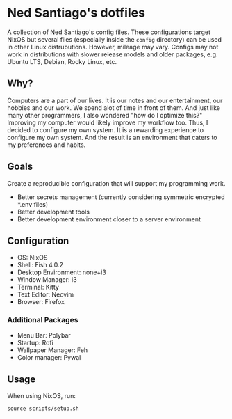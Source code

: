 # Ned Santiago's dotfiles

A collection of Ned Santiago's config files. These configurations target NixOS but several files (especially inside the `config` directory) can be used in other Linux distrubutions. However, mileage may vary. Configs may not work in distributions with slower release models and older packages, e.g. Ubuntu LTS, Debian, Rocky Linux, etc.

## Why?

Computers are a part of our lives. It is our notes and our entertainment, our hobbies and our work. We spend alot of time in front of them. And just like many other programmers, I also wondered "how do I optimize this?" Improving my computer would likely improve my workflow too. Thus, I decided to configure my own system. It is a rewarding experience to configure my own system. And the result is an environment that caters to my preferences and habits.

## Goals
Create a reproducible configuration that will support my programming work.
- Better secrets management (currently considering symmetric encrypted *.env files)
- Better development tools
- Better development environment closer to a server environment

## Configuration

- OS: NixOS
- Shell: Fish 4.0.2
- Desktop Environment: none+i3
- Window Manager: i3
- Terminal: Kitty
- Text Editor: Neovim
- Browser: Firefox

### Additional Packages

- Menu Bar: Polybar
- Startup: Rofi
- Wallpaper Manager: Feh
- Color manager: Pywal

## Usage

When using NixOS, run:

```
source scripts/setup.sh
```

